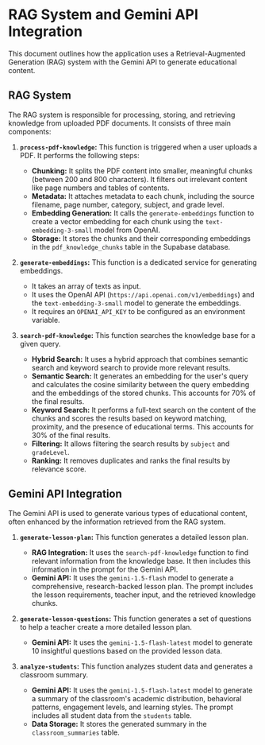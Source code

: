 # RAG System and Gemini API Integration

This document outlines how the application uses a Retrieval-Augmented Generation (RAG) system with the Gemini API to generate educational content.

## RAG System

The RAG system is responsible for processing, storing, and retrieving knowledge from uploaded PDF documents. It consists of three main components:

1.  **`process-pdf-knowledge`:** This function is triggered when a user uploads a PDF. It performs the following steps:
    *   **Chunking:** It splits the PDF content into smaller, meaningful chunks (between 200 and 800 characters). It filters out irrelevant content like page numbers and tables of contents.
    *   **Metadata:** It attaches metadata to each chunk, including the source filename, page number, category, subject, and grade level.
    *   **Embedding Generation:** It calls the `generate-embeddings` function to create a vector embedding for each chunk using the `text-embedding-3-small` model from OpenAI.
    *   **Storage:** It stores the chunks and their corresponding embeddings in the `pdf_knowledge_chunks` table in the Supabase database.

2.  **`generate-embeddings`:** This function is a dedicated service for generating embeddings.
    *   It takes an array of texts as input.
    *   It uses the OpenAI API (`https://api.openai.com/v1/embeddings`) and the `text-embedding-3-small` model to generate the embeddings.
    *   It requires an `OPENAI_API_KEY` to be configured as an environment variable.

3.  **`search-pdf-knowledge`:** This function searches the knowledge base for a given query.
    *   **Hybrid Search:** It uses a hybrid approach that combines semantic search and keyword search to provide more relevant results.
    *   **Semantic Search:** It generates an embedding for the user's query and calculates the cosine similarity between the query embedding and the embeddings of the stored chunks. This accounts for 70% of the final results.
    *   **Keyword Search:** It performs a full-text search on the content of the chunks and scores the results based on keyword matching, proximity, and the presence of educational terms. This accounts for 30% of the final results.
    *   **Filtering:** It allows filtering the search results by `subject` and `gradeLevel`.
    *   **Ranking:** It removes duplicates and ranks the final results by relevance score.

## Gemini API Integration

The Gemini API is used to generate various types of educational content, often enhanced by the information retrieved from the RAG system.

1.  **`generate-lesson-plan`:** This function generates a detailed lesson plan.
    *   **RAG Integration:** It uses the `search-pdf-knowledge` function to find relevant information from the knowledge base. It then includes this information in the prompt for the Gemini API.
    *   **Gemini API:** It uses the `gemini-1.5-flash` model to generate a comprehensive, research-backed lesson plan. The prompt includes the lesson requirements, teacher input, and the retrieved knowledge chunks.

2.  **`generate-lesson-questions`:** This function generates a set of questions to help a teacher create a more detailed lesson plan.
    *   **Gemini API:** It uses the `gemini-1.5-flash-latest` model to generate 10 insightful questions based on the provided lesson data.

3.  **`analyze-students`:** This function analyzes student data and generates a classroom summary.
    *   **Gemini API:** It uses the `gemini-1.5-flash-latest` model to generate a summary of the classroom's academic distribution, behavioral patterns, engagement levels, and learning styles. The prompt includes all student data from the `students` table.
    *   **Data Storage:** It stores the generated summary in the `classroom_summaries` table.
